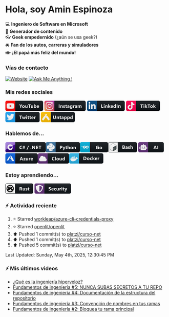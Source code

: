 # Hola, soy Amin Espinoza

:computer: **Ingeniero de Software en Microsoft**  
:pencil: **Generador de contenido**  
:eyeglasses: **Geek empedernido** (¿aún se usa geek?)  
:oncoming_automobile: **Fan de los autos, carreras y simuladores**  
:family: **¡El papá más feliz del mundo!**

### Vías de contacto

[![Website](https://img.shields.io/badge/aminespinoza.com-up-green?style=for-the-badge)][website]
[![Ask Me Anything !](https://img.shields.io/badge/Ask%20me-anything-1abc9c.svg?style=for-the-badge)](https://calendly.com/aminespinoza/consultoria)

### Mis redes sociales
[<img src="./assets/social/youtube.png"/>][youtube]
[<img src="./assets/social/instagram.png"/>][instagram]
[<img src="./assets/social/linkedin.png"/>][linkedin]
[<img src="./assets/social/tiktok.png"/>][linkedin]
[<img src="./assets/social/twitter.png"/>][twitter]
[<img src="./assets/social/untappd.png"/>][untappd]

### Hablemos de...
<img src="./assets/tech/csharp_dotnet.png"/><img src="./assets/tech/python.png"/><img src="./assets/tech/go.png"/><img src="./assets/tech/bash.png"/>
<img src="./assets/tech/ai.png"/><img src="./assets/tech/azure.png"/><img src="./assets/tech/cloud.png"/><img src="./assets/tech/docker.png"/>

### Estoy aprendiendo...
<img src="./assets/tech/rust.png"/> <img src="./assets/tech/security.png"/>


### :zap: Actividad reciente
<!--RECENT_ACTIVITY:start-->
1. ⭐ Starred [workleap/azure-cli-credentials-proxy](https://github.com/workleap/azure-cli-credentials-proxy)<br>
2. ⭐ Starred [openlit/openlit](https://github.com/openlit/openlit)<br>
3. ⬆️ Pushed 1 commit(s) to [platzi/curso-net](https://github.com/platzi/curso-net)<br>
4. ⬆️ Pushed 1 commit(s) to [platzi/curso-net](https://github.com/platzi/curso-net)<br>
5. ⬆️ Pushed 5 commit(s) to [platzi/curso-net](https://github.com/platzi/curso-net)<br>
<!--RECENT_ACTIVITY:end-->
<!--RECENT_ACTIVITY:last_update-->
Last Updated: Sunday, May 4th, 2025, 12:30:45 PM
<!--RECENT_ACTIVITY:last_update_end-->

### :zap: Mis últimos videos
<!-- YOUTUBE:START -->
- [¿Qué es la ingeniería hiperveloz?](https://www.youtube.com/watch?v=7yQnEFOBsso)
- [Fundamentos de ingeniería #5: NUNCA SUBAS SECRETOS A TU REPO](https://www.youtube.com/watch?v=PjTQ27KaAgs)
- [Fundamentos de ingeniería #4: Documentación de la estructura del repositorio](https://www.youtube.com/watch?v=MFTE072Muac)
- [Fundamentos de ingeniería #3: Convención de nombres en tus ramas](https://www.youtube.com/watch?v=33Qe2ok97Ek)
- [Fundamentos de ingeniería #2: Bloquea tu rama principal](https://www.youtube.com/watch?v=H68iK7r4GrA)
<!-- YOUTUBE:END -->


[website]: https://aminespinoza.com/
[twitter]: https://twitter.com/aminespinoza
[youtube]: https://www.youtube.com/c/AminEspinoza
[linkedin]: https://www.linkedin.com/in/amin-espinoza-71b24661/
[instagram]: https://www.instagram.com/aminespinoza10/
[untappd]: https://untappd.com/user/aminespinoza

